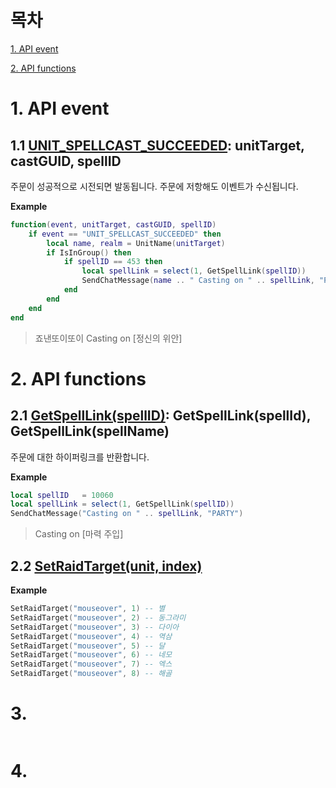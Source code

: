 목차
===
[1. API event](#1-API-event)

[2. API functions](#2-api-functions)



# 1. API event

## 1.1 [UNIT_SPELLCAST_SUCCEEDED](https://wowpedia.fandom.com/wiki/UNIT_SPELLCAST_SUCCEEDED): unitTarget, castGUID, spellID

주문이 성공적으로 시전되면 발동됩니다. 주문에 저항해도 이벤트가 수신됩니다.

**Example**
```lua
function(event, unitTarget, castGUID, spellID)
    if event == "UNIT_SPELLCAST_SUCCEEDED" then
        local name, realm = UnitName(unitTarget)
        if IsInGroup() then
            if spellID == 453 then
                local spellLink = select(1, GetSpellLink(spellID))
                SendChatMessage(name .. " Casting on " .. spellLink, "PARTY")
            end
        end
    end
end
```
> 죠낸또이또이 Casting on [정신의 위안]

# 2. API functions

## 2.1 [GetSpellLink(spellID)](https://wowpedia.fandom.com/wiki/API_GetSpellLink): GetSpellLink(spellId), GetSpellLink(spellName)

주문에 대한 하이퍼링크를 반환합니다.

**Example**
```lua
local spellID   = 10060
local spellLink = select(1, GetSpellLink(spellID))
SendChatMessage("Casting on " .. spellLink, "PARTY")
```
> Casting on [마력 주입]

## 2.2 [SetRaidTarget(unit, index)](https://wowpedia.fandom.com/wiki/API_SetRaidTarget)



**Example**
```lua
SetRaidTarget("mouseover", 1) -- 별
SetRaidTarget("mouseover", 2) -- 동그라미
SetRaidTarget("mouseover", 3) -- 다이아
SetRaidTarget("mouseover", 4) -- 역삼
SetRaidTarget("mouseover", 5) -- 달
SetRaidTarget("mouseover", 6) -- 네모
SetRaidTarget("mouseover", 7) -- 엑스
SetRaidTarget("mouseover", 8) -- 해골
```

# 3. 
```
```
# 4.
```
```
